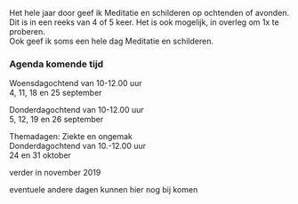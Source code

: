 Het hele jaar door geef ik Meditatie en schilderen op ochtenden of avonden. Dit is in een reeks van 4 of 5 keer.
Het is ook mogelijk, in overleg  om 1x te proberen.  
Ook geef ik soms een hele dag Meditatie en schilderen.


### Agenda komende tijd

Woensdagochtend van 10-12.00 uur  
4, 11, 18 en 25 september

Donderdagochtend van 10-12.00 uur  
5, 12, 19 en 26 september  

Themadagen: Ziekte en ongemak  
Donderdagochtend van 10.-12.00 uur  
24 en 31 oktober

 
verder  in november  2019  
   
 eventuele andere dagen kunnen hier nog bij komen


